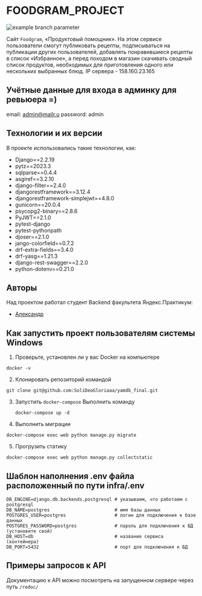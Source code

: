 # FOODGRAM_PROJECT
![example branch parameter](https://github.com/SoliDeoGloriaaa/yamdb_final/actions/workflows/yamdb_workflow.yml/badge.svg)

Сайт ```Foodgram```, «Продуктовый помощник». На этом сервисе пользователи смогут публиковать рецепты, подписываться на публикации других пользователей, добавлять понравившиеся рецепты в список «Избранное», а перед походом в магазин скачивать сводный список продуктов, необходимых для приготовления одного или нескольких выбранных блюд.
IP сервера - 158.160.23.165

## Учётные данные для входа в админку для ревьюера =)
email: admin@mailr.u
password: admin


## Технологии и их версии
В проекте использовались такие технологии, как:
- Django==2.2.19
- pytz==2023.3
- sqlparse==0.4.4
- asgiref==3.2.10
- django-filter==2.4.0
- djangorestframework==3.12.4
- djangorestframework-simplejwt==4.8.0
- gunicorn==20.0.4
- psycopg2-binary==2.8.6
- PyJWT==2.1.0
- pytest-django
- pytest-pythonpath
- djoser==2.1.0
- jango-colorfield==0.7.2
- drf-extra-fields==3.4.0
- drf-yasg==1.21.3
- django-rest-swagger==2.2.0
- python-dotenv==0.21.0


## Авторы
Над проектом работал студент Backend факультета Яндекс.Практикум:
+ [Александр](https://github.com/SoliDeoGloriaaa)


## Как запустить проект пользователям системы Windows
1. Проверьте, установлен ли у вас Docker на компьютере
```
docker -v
```

2. Клонировать репозиторий командой
```
git clone git@github.com:SoliDeoGloriaaa/yamdb_final.git
```

3. Запустить ```docker-compose```
    Выполнить команду
    ```
    docker-compose up -d
    ```

4. Выполнить миграции
```
docker-compose exec web python manage.py migrate
```

5. Прогрузить статику
```
docker-compose exec web python manage.py collectstatic
```

## Шаблон наполнения .env файла расположенный по пути infra/.env
```
DB_ENGINE=django.db.backends.postgresql # указываем, что работаем с postgresql
DB_NAME=postgres                        # имя базы данных
POSTGRES_USER=postgres                  # логин для подключения к базе данных
POSTGRES_PASSWORD=postgres              # пароль для подключения к БД (установите свой)
DB_HOST=db                              # название сервиса (контейнера)
DB_PORT=5432                            # порт для подключения к БД 
```

## Примеры запросов к API

Документацию к API можно посмотреть на запущенном сервере через путь `/redoc/`
